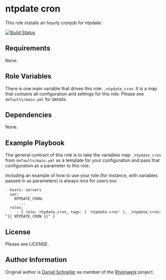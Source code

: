 ntpdate cron
=========

This role installs an hourly cronjob for ntpdate.

[![Build Status](https://github.com/Rheinwerk/ansible-role-ntpdate_cron/actions/workflows/ci.yml/badge.svg)](https://github.com/Rheinwerk/ansible-role-ntpdate_cron/actions/workflows/ci.yml)

Requirements
------------

None.

Role Variables
--------------

There is one main variable that drives this role: `_ntpdate_cron`. It is a map that contains all configuration and settings for this role.
Please see `defaults/main.yml` for details.

Dependencies
------------

None.


Example Playbook
----------------

The general contract of this role is to take the variables map `_ntpdate_cron` from `defaults/main.yml` as a template for your configuration and pass that configuration as a parameter to this role.

Including an example of how to use your role (for instance, with variables passed in as parameters) is always nice for users too:

    - hosts: servers
      var:
        NTPDATE_CRON:
          ...
      roles:
         - { role: ntpdate_cron, tags: [ 'ntpdate-cron' ], _ntpdate_cron: "{{ NTPDATE_CRON }}" }

License
-------

Please see LICENSE.

Author Information
------------------

Original author is [Daniel Schneller](https://github.com/dschneller) as member of the [Rheinwerk](https://github.com/Rheinwerk) project.

